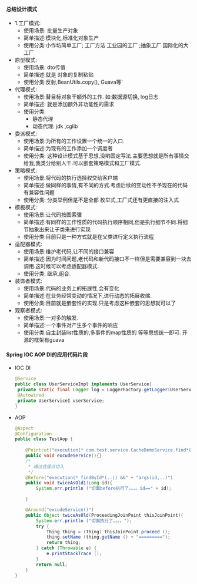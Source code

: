 #### 总结设计模式

* 1.工厂模式:
  * 使用场景: 批量生产对象
  * 简单描述:模块化,标准化对象生产
  * 使用分类:小作坊简单工厂; 工厂方法 工业园的工厂  ;抽象工厂 国际化的大工厂
* 原型模式:
  * 使用场景: dto传值
  * 简单描述:就是 对象的复制粘贴
  * 使用分类:反射,BeanUtils.copy(), Guava等'
* 代理模式:
  * 使用场景:替目标对象干额外的工作. 如:数据源切换, log日志
  * 简单描述: 就是添加额外非功能性的需求
  * 使用分类:
    * 静态代理
    * 动态代理: jdk ,cglib
* 委派模式:
  * 使用场景:为所有的工作设置一个统一的入口.
  * 简单描述:为现有的工作添加一个调度者
  * 使用分类: 这种设计模式基于思想,没哟固定写法.主要思想就是所有事情交给我,我类分给别人干.可以嵌套策略模式和工厂模式.
* 策略模式:
  * 使用场景:将代码的执行选择权交给客户端
  * 简单描述:做同样的事情,有不同的方式.考虑后续的变动性不予现在的代码有兼容性问题
  * 使用分类: 分类举例但是不是全部 枚举式,工厂式还有更直接的注入式
* 模板模式:
  * 使用场景:让代码按图索骥
  * 简单描述:有同样的工作性质的代码执行顺序相同,但是执行细节不同.将细节抽象出来让子类来进行实现
  * 使用分类:目前只是一种方式就是在父类进行定义执行流程
* 适配器模式:
  * 使用场景:维护老代码,让不同的接口兼容
  * 简单描述:因为时间问题,老代码和新代码接口不一样但是需要兼容到一块去调用.这时候可以考虑适配器模式.
  * 使用分类: 继承,组合.
* 装饰者模式:
  * 使用场景:代码的业务上的拓展性,会有变化
  * 简单描述:在业务经常变动的情况下,进行动态的拓展收缩.
  * 使用分类:目前就是嵌套性的实现.只是考虑这种嵌套的思想就可以了
* 观察者模式:
  * 使用场景:一对多的触发.
  * 简单描述:一个事件对产生多个事件的响应
  * 使用分类:自主封装list性质的,多事件的map性质的 等等思想统一即可.  开源的框架有guava

#### Spring IOC AOP DI的应用代码片段

 * IOC DI

   ``````java
   @Service
   public class UserServiceImpl implements UserService{
   	private static final Logger log = LoggerFactory.getLogger(UserServiceImpl.class);
   	@Autowired
   	private UserServiceI userService;
   }
   ``````

 * AOP

   ```java
   @Aspect
   @Configuration
   public class TestAop {
       
       @Pointcut("execution(* com.test.service.CacheDemoService.find*(..))")
       public void excudeService(){}
       /*
        * 通过连接点切入
        */
       @Before("execution(* findById*(..)) &&" + "args(id,..)")
       public void twiceAsOld1(Long id){
           System.err.println ("切面before执行了。。。。id==" + id);
   
       }
   
       @Around("excudeService()")
       public Object twiceAsOld(ProceedingJoinPoint thisJoinPoint){
           System.err.println ("切面执行了。。。。");
           try {
               Thing thing = (Thing) thisJoinPoint.proceed ();
               thing.setName (thing.getName () + "=========");
               return thing;
           } catch (Throwable e) {
               e.printStackTrace ();
           }
           return null;
       }
   }
   ```

   

   

   







